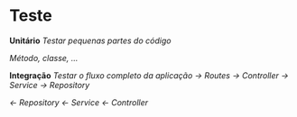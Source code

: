 # Teste

**Unitário**
_Testar pequenas partes do código_

_Método, classe, ..._

**Integração**
_Testar o fluxo completo da aplicação_
_-> Routes -> Controller -> Service -> Repository_

_<- Repository <- Service <- Controller_

